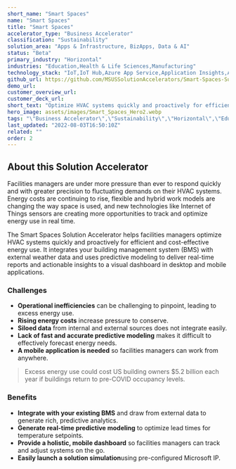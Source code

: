 ```yaml
---
short_name: "Smart Spaces"
name: "Smart Spaces"
title: "Smart Spaces"
accelerator_type: "Business Accelerator"
classification: "Sustainability"
solution_area: "Apps & Infrastructure, BizApps, Data & AI"
status: "Beta"
primary_industry: "Horizontal"
industries: "Education,Health & Life Sciences,Manufacturing"
technology_stack: "IoT,IoT Hub,Azure App Service,Application Insights,Azure Functions,Logic Apps.Stream Analytics,Azure SQL"
github_url: https://github.com/MSUSSolutionAccelerators/Smart-Spaces-Sustainability-Solution-Accelerator
demo_url: 
customer_overview_url: 
customer_deck_url: 
short_text: "Optimize HVAC systems quickly and proactively for efficient and cost-effective energy use."
hero_image: assets/images/Smart_Spaces_Hero2.webp
tags: "\"Business Accelerator\",\"Sustainability\",\"Horizontal\",\"Education\",\"Health & Life Sciences\",\"Manufacturing\",\"IoT\",\"IoT Hub\",\"Azure App Service\",\"Application Insights\",\"Azure Functions\",\"Logic Apps.Stream Analytics\",\"Azure SQL\",\"Apps & Infrastructure, BizApps, Data & AI\",\"Beta\""
last_updated: "2022-08-03T16:50:10Z"
related: ""
order: 2
---
```

## About this Solution Accelerator

Facilities managers are under more pressure than ever to respond quickly and with greater precision to fluctuating demands on their HVAC systems. Energy costs are continuing to rise, flexible and hybrid work models are changing the way space is used, and new technologies like Internet of Things sensors are creating more opportunities to track and optimize energy use in real time.

The Smart Spaces Solution Accelerator helps facilities managers optimize HVAC systems quickly and proactively for efficient and cost-effective energy use. It integrates your building management system (BMS) with external weather data and uses predictive modeling to deliver real-time reports and actionable insights to a visual dashboard in desktop and mobile applications.

### Challenges

* **Operational inefficiencies** can be challenging to pinpoint, leading to excess energy use.
* **Rising energy costs** increase pressure to conserve.
* **Siloed data** from internal and external sources does not integrate easily.
* **Lack of fast and accurate predictive modeling** makes it difficult to effectively forecast energy needs.
* **A mobile application is needed** so facilities managers can work from anywhere.

> Excess energy use could cost US building owners $5.2 billion each year if buildings return to pre-COVID occupancy levels.

### Benefits

* **Integrate with your existing BMS** and draw from external data to generate rich, predictive analytics.
* **Generate real-time predictive modeling** to optimize lead times for temperature setpoints.
* **Provide a holistic, mobile dashboard** so facilities managers can track and adjust systems on the go.
* **Easily launch a solution simulation**using pre-configured Microsoft IP.
